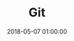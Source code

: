 ---
title: Git
description: Уроки Git.
keywords: git, уроки, конспекты, конроль версий
date: 2018-05-07 01:00:00
---